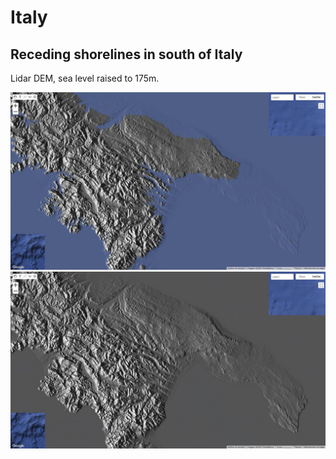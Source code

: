 # Italy

## Receding shorelines in south of Italy

Lidar DEM, sea level raised to 175m.

![italy](img/italy1.jpg "italy")
![italy](img/italy2.jpg "italy")